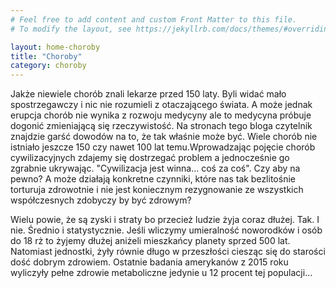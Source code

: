 ```yaml
---
# Feel free to add content and custom Front Matter to this file.
# To modify the layout, see https://jekyllrb.com/docs/themes/#overriding-theme-defaults

layout: home-choroby
title: "Choroby"
category: choroby
---
```


Jakże niewiele chorób znali lekarze przed 150 laty. Byli widać mało spostrzegawczy i nic nie rozumieli z otaczającego świata. A może jednak erupcja chorób nie wynika z rozwoju medycyny ale to medycyna próbuje dogonić zmieniającą się rzeczywistość. Na stronach tego bloga czytelnik znajdzie garść dowodów na to, że tak właśnie może być. Wiele chorób nie istniało jeszcze 150 czy nawet 100 lat temu.Wprowadzając pojęcie chorób cywilizacyjnych zdajemy się dostrzegać problem a jednocześnie go zgrabnie ukrywając. "Cywilizacja jest winna... coś za coś". Czy aby na pewno? A może działają konkretne czynniki, które nas tak bezlitośnie torturuja zdrowotnie i nie jest koniecznym rezygnowanie ze wszystkich współczesnych zdobyczy by być zdrowym?

Wielu powie, że są zyski i straty bo przecież ludzie żyja coraz dłużej. Tak. I nie. Średnio i statystycznie. Jeśli wliczymy umieralność noworodków i osób do 18 rż to żyjemy dłużej aniżeli mieszkańcy planety sprzed 500 lat. Natomiast jednostki, żyły równie długo w przeszłości ciesząc się do starości dość dobrym zdrowiem. Ostatnie badania amerykanów z 2015 roku wyliczyły pełne zdrowie metaboliczne jedynie u 12 procent tej populacji...
